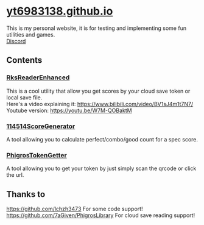# [yt6983138.github.io](yt6983138.github.io)
This is my personal website, it is for testing and implementing some fun utilities and games. <br/>
[Discord](https://discord.gg/FAzYQYVETv)

## Contents
### [RksReaderEnhanced](https://yt6983138.github.io/RksReaderEnhanced/index.html)
This is a cool utility that allow you get scores by your cloud save token or local save file. <br/>
Here's a video explaining it: https://www.bilibili.com/video/BV1sJ4m1t7N7/ <br/>
Youtube version: https://youtu.be/W7M-QOBaktM

### [114514ScoreGenerator](https://yt6983138.github.io/114514ScoreGenerator/index.html)
A tool allowing you to calculate perfect/combo/good count for a spec score.

### [PhigrosTokenGetter](https://yt6983138.github.io/PhigrosTokenGetter/index.html)
A tool allowing you to get your token by just simply scan the qrcode or click the url.

## Thanks to
https://github.com/lchzh3473 For some code support! <br/>
https://github.com/7aGiven/PhigrosLibrary For cloud save reading support! <br/>

